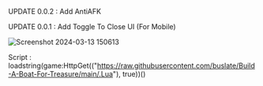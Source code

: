 UPDATE 0.0.2 : Add AntiAFK

UPDATE 0.0.1 : Add Toggle To Close UI (For Mobile)

![Screenshot 2024-03-13 150613](https://github.com/buslate/Build-A-Boat-For-Treasure/assets/113223653/387f928c-7716-4c1c-a194-8ae89da5c14e)

Script : loadstring(game:HttpGet(("https://raw.githubusercontent.com/buslate/Build-A-Boat-For-Treasure/main/.Lua"), true))()
